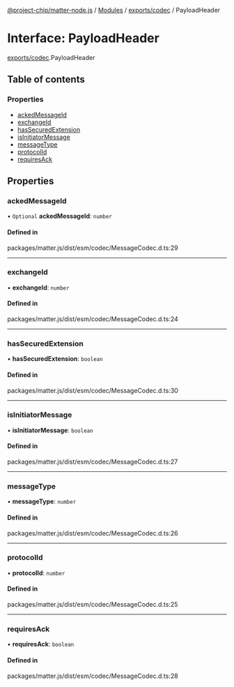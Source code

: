 [@project-chip/matter-node.js](../README.md) / [Modules](../modules.md) / [exports/codec](../modules/exports_codec.md) / PayloadHeader

# Interface: PayloadHeader

[exports/codec](../modules/exports_codec.md).PayloadHeader

## Table of contents

### Properties

- [ackedMessageId](exports_codec.PayloadHeader.md#ackedmessageid)
- [exchangeId](exports_codec.PayloadHeader.md#exchangeid)
- [hasSecuredExtension](exports_codec.PayloadHeader.md#hassecuredextension)
- [isInitiatorMessage](exports_codec.PayloadHeader.md#isinitiatormessage)
- [messageType](exports_codec.PayloadHeader.md#messagetype)
- [protocolId](exports_codec.PayloadHeader.md#protocolid)
- [requiresAck](exports_codec.PayloadHeader.md#requiresack)

## Properties

### ackedMessageId

• `Optional` **ackedMessageId**: `number`

#### Defined in

packages/matter.js/dist/esm/codec/MessageCodec.d.ts:29

___

### exchangeId

• **exchangeId**: `number`

#### Defined in

packages/matter.js/dist/esm/codec/MessageCodec.d.ts:24

___

### hasSecuredExtension

• **hasSecuredExtension**: `boolean`

#### Defined in

packages/matter.js/dist/esm/codec/MessageCodec.d.ts:30

___

### isInitiatorMessage

• **isInitiatorMessage**: `boolean`

#### Defined in

packages/matter.js/dist/esm/codec/MessageCodec.d.ts:27

___

### messageType

• **messageType**: `number`

#### Defined in

packages/matter.js/dist/esm/codec/MessageCodec.d.ts:26

___

### protocolId

• **protocolId**: `number`

#### Defined in

packages/matter.js/dist/esm/codec/MessageCodec.d.ts:25

___

### requiresAck

• **requiresAck**: `boolean`

#### Defined in

packages/matter.js/dist/esm/codec/MessageCodec.d.ts:28
